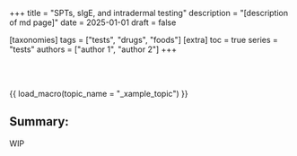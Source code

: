 +++
title = "SPTs, sIgE, and intradermal testing"
description = "[description of md page]"
date = 2025-01-01
draft = false

[taxonomies]
tags = ["tests", "drugs", "foods"]
[extra]
toc = true
series = "tests"
authors = ["author 1", "author 2"]
+++

</br>
</br>

{{ load_macro(topic_name = "_xample_topic") }}

## Summary:

WIP
